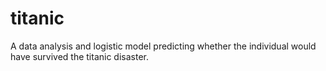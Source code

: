 # titanic
A data analysis and logistic model predicting whether the individual would have survived the titanic disaster.
